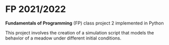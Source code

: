 # FP 2021/2022
**Fundamentals of Programming** (FP) class project 2 implemented in Python


This project involves the creation of a simulation script that models the behavior of a meadow under different initial conditions.
